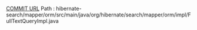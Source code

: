 [COMMIT URL](https://github.com/hibernate/hibernate-search/commit/a746b4a3fad4f49d37e14b70a0f9d63a9df9407e)
Path : hibernate-search/mapper/orm/src/main/java/org/hibernate/search/mapper/orm/impl/FullTextQueryImpl.java